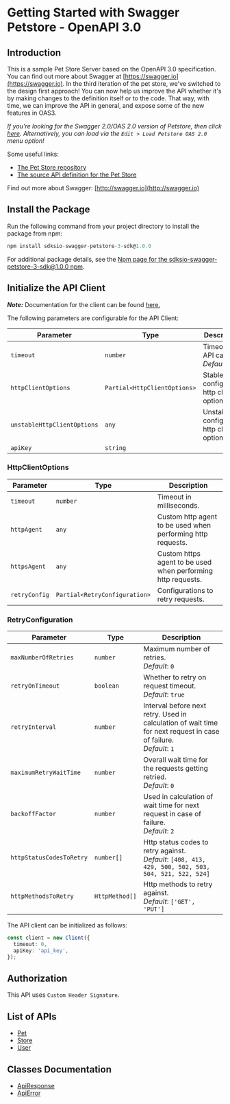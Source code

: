 
# Getting Started with Swagger Petstore - OpenAPI 3.0

## Introduction

This is a sample Pet Store Server based on the OpenAPI 3.0 specification.  You can find out more about
Swagger at [https://swagger.io](https://swagger.io). In the third iteration of the pet store, we've switched to the design first approach!
You can now help us improve the API whether it's by making changes to the definition itself or to the code.
That way, with time, we can improve the API in general, and expose some of the new features in OAS3.

_If you're looking for the Swagger 2.0/OAS 2.0 version of Petstore, then click [here](https://editor.swagger.io/?url=https://petstore.swagger.io/v2/swagger.yaml). Alternatively, you can load via the `Edit > Load Petstore OAS 2.0` menu option!_

Some useful links:

- [The Pet Store repository](https://github.com/swagger-api/swagger-petstore)
- [The source API definition for the Pet Store](https://github.com/swagger-api/swagger-petstore/blob/master/src/main/resources/openapi.yaml)

Find out more about Swagger: [http://swagger.io](http://swagger.io)

## Install the Package

Run the following command from your project directory to install the package from npm:

```ts
npm install sdksio-swagger-petstore-3-sdk@1.0.0
```

For additional package details, see the [Npm page for the sdksio-swagger-petstore-3-sdk@1.0.0  npm](https://www.npmjs.com/package/sdksio-swagger-petstore-3-sdk/v/1.0.0).

## Initialize the API Client

**_Note:_** Documentation for the client can be found [here.](https://www.github.com/sdks-io/swagger-petstore-3-js-sdk/tree/1.0.0/doc/client.md)

The following parameters are configurable for the API Client:

| Parameter | Type | Description |
|  --- | --- | --- |
| `timeout` | `number` | Timeout for API calls.<br>*Default*: `0` |
| `httpClientOptions` | `Partial<HttpClientOptions>` | Stable configurable http client options. |
| `unstableHttpClientOptions` | `any` | Unstable configurable http client options. |
| `apiKey` | `string` |  |

### HttpClientOptions

| Parameter | Type | Description |
|  --- | --- | --- |
| `timeout` | `number` | Timeout in milliseconds. |
| `httpAgent` | `any` | Custom http agent to be used when performing http requests. |
| `httpsAgent` | `any` | Custom https agent to be used when performing http requests. |
| `retryConfig` | `Partial<RetryConfiguration>` | Configurations to retry requests. |

### RetryConfiguration

| Parameter | Type | Description |
|  --- | --- | --- |
| `maxNumberOfRetries` | `number` | Maximum number of retries. <br> *Default*: `0` |
| `retryOnTimeout` | `boolean` | Whether to retry on request timeout. <br> *Default*: `true` |
| `retryInterval` | `number` | Interval before next retry. Used in calculation of wait time for next request in case of failure. <br> *Default*: `1` |
| `maximumRetryWaitTime` | `number` | Overall wait time for the requests getting retried. <br> *Default*: `0` |
| `backoffFactor` | `number` | Used in calculation of wait time for next request in case of failure. <br> *Default*: `2` |
| `httpStatusCodesToRetry` | `number[]` | Http status codes to retry against. <br> *Default*: `[408, 413, 429, 500, 502, 503, 504, 521, 522, 524]` |
| `httpMethodsToRetry` | `HttpMethod[]` | Http methods to retry against. <br> *Default*: `['GET', 'PUT']` |

The API client can be initialized as follows:

```ts
const client = new Client({
  timeout: 0,
  apiKey: 'api_key',
});
```

## Authorization

This API uses `Custom Header Signature`.

## List of APIs

* [Pet](https://www.github.com/sdks-io/swagger-petstore-3-js-sdk/tree/1.0.0/doc/controllers/pet.md)
* [Store](https://www.github.com/sdks-io/swagger-petstore-3-js-sdk/tree/1.0.0/doc/controllers/store.md)
* [User](https://www.github.com/sdks-io/swagger-petstore-3-js-sdk/tree/1.0.0/doc/controllers/user.md)

## Classes Documentation

* [ApiResponse](https://www.github.com/sdks-io/swagger-petstore-3-js-sdk/tree/1.0.0/doc/api-response.md)
* [ApiError](https://www.github.com/sdks-io/swagger-petstore-3-js-sdk/tree/1.0.0/doc/api-error.md)

